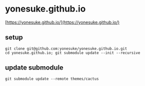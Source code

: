 # yonesuke.github.io

[https://yonesuke.github.io/](https://yonesuke.github.io/)

## setup
```
git clone git@github.com:yonesuke/yonesuke.github.io.git
cd yonesuke.github.io; git submodule update --init --recursive
```

## update submodule
```
git submodule update --remote themes/cactus
```
